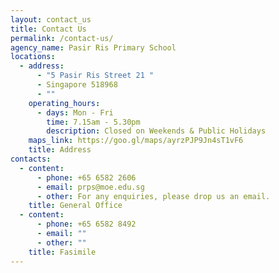 ```yaml
---
layout: contact_us
title: Contact Us
permalink: /contact-us/
agency_name: Pasir Ris Primary School
locations:
  - address:
      - "5 Pasir Ris Street 21 "
      - Singapore 518968
      - ""
    operating_hours:
      - days: Mon - Fri
        time: 7.15am - 5.30pm
        description: Closed on Weekends & Public Holidays
    maps_link: https://goo.gl/maps/ayrzPJP9Jn4sT1vF6
    title: Address
contacts:
  - content:
      - phone: +65 6582 2606
      - email: prps@moe.edu.sg
      - other: For any enquiries, please drop us an email.
    title: General Office
  - content:
      - phone: +65 6582 8492
      - email: ""
      - other: ""
    title: Fasimile
---
```

